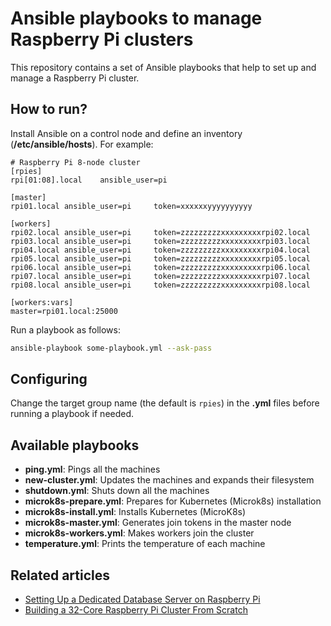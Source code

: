 # Ansible playbooks to manage Raspberry Pi clusters

This repository contains a set of Ansible playbooks that help to set up and manage a Raspberry Pi cluster.

## How to run?

Install Ansible on a control node and define an inventory (**/etc/ansible/hosts**). For example:

```
# Raspberry Pi 8-node cluster
[rpies]
rpi[01:08].local	ansible_user=pi

[master]
rpi01.local	ansible_user=pi		token=xxxxxxyyyyyyyyyy

[workers]
rpi02.local	ansible_user=pi		token=zzzzzzzzzxxxxxxxxxrpi02.local
rpi03.local	ansible_user=pi		token=zzzzzzzzzxxxxxxxxxrpi03.local
rpi04.local	ansible_user=pi		token=zzzzzzzzzxxxxxxxxxrpi04.local
rpi05.local	ansible_user=pi		token=zzzzzzzzzxxxxxxxxxrpi05.local
rpi06.local	ansible_user=pi		token=zzzzzzzzzxxxxxxxxxrpi06.local
rpi07.local	ansible_user=pi		token=zzzzzzzzzxxxxxxxxxrpi07.local
rpi08.local	ansible_user=pi		token=zzzzzzzzzxxxxxxxxxrpi08.local

[workers:vars]
master=rpi01.local:25000
```

Run a playbook as follows:

```bash
ansible-playbook some-playbook.yml --ask-pass
```

## Configuring

Change the target group name (the default is `rpies`) in the **.yml** files before running a playbook if needed.

## Available playbooks

* **ping.yml**: Pings all the machines
* **new-cluster.yml**: Updates the machines and expands their filesystem
* **shutdown.yml**: Shuts down all the machines
* **microk8s-prepare.yml**: Prepares for Kubernetes (Microk8s) installation
* **microk8s-install.yml**: Installs Kubernetes (MicroK8s)
* **microk8s-master.yml**: Generates join tokens in the master node
* **microk8s-workers.yml**: Makes workers join the cluster
* **temperature.yml**: Prints the temperature of each machine

## Related articles

* [Setting Up a Dedicated Database Server on Raspberry Pi](https://dzone.com/articles/set-up-a-dedicated-database-server-on-raspberry)
* [Building a 32-Core Raspberry Pi Cluster From Scratch](https://dzone.com/articles/building-a-24-core-raspberry-pi-cluster-from-scrat)
